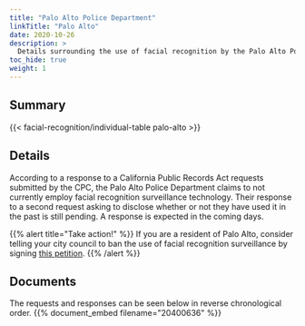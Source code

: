 ```yaml
---
title: "Palo Alto Police Department"
linkTitle: "Palo Alto"
date: 2020-10-26
description: >
  Details surrounding the use of facial recognition by the Palo Alto Police Department.
toc_hide: true
weight: 1
---
```


## Summary
{{< facial-recognition/individual-table palo-alto >}}

## Details
According to a response to a California Public Records Act requests submitted by the CPC, the Palo Alto Police Department claims to not currently employ facial recognition surveillance technology. Their response to a second request asking to disclose whether or not they have used it in the past is still pending. A response is expected in the coming days.

{{% alert title="Take action!" %}}
If you are a resident of Palo Alto, consider telling your city council to ban the use of facial recognition surveillance by signing [this petition](http://chng.it/mZtxxvZy).
{{% /alert %}}

## Documents
The requests and responses can be seen below in reverse chronological order.
{{% document_embed filename="20400636" %}}
